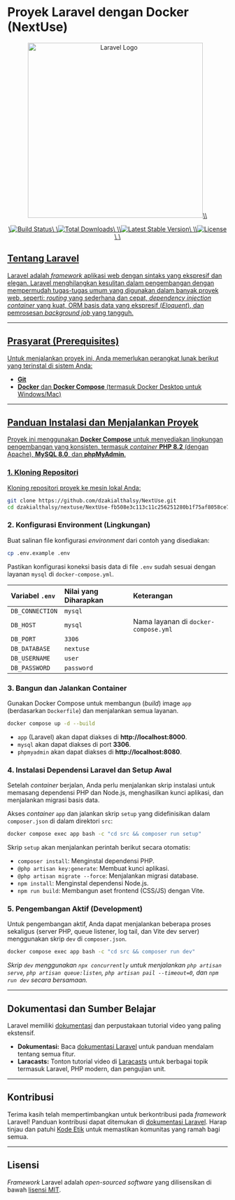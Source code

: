 # Proyek Laravel dengan Docker (NextUse)

<p align="center"\><a href="[https://laravel.com](https://laravel.com)" target="\_blank"><img src="[https://raw.githubusercontent.com/laravel/art/master/logo-lockup/5%20SVG/2%20CMYK/1%20Full%20Color/laravel-logolockup-cmyk-red.svg](https://raw.githubusercontent.com/laravel/art/master/logo-lockup/5%20SVG/2%20CMYK/1%20Full%20Color/laravel-logolockup-cmyk-red.svg)" width="400" alt="Laravel Logo"\>\</a\>\</p\>

<p align="center"\>
<a href="[https://github.com/laravel/framework/actions](https://github.com/laravel/framework/actions)"\>\<img src="[https://github.com/laravel/framework/workflows/tests/badge.svg](https://github.com/laravel/framework/workflows/tests/badge.svg)" alt="Build Status"\>\</a\>
<a href="[https://packagist.org/packages/laravel/framework](https://packagist.org/packages/laravel/framework)"\>\<img src="[https://img.shields.io/packagist/dt/laravel/framework](https://img.shields.io/packagist/dt/laravel/framework)" alt="Total Downloads"\>\</a\>
\<a href="[https://packagist.org/packages/laravel/framework](https://packagist.org/packages/laravel/framework)"\>\<img src="[https://img.shields.io/packagist/v/laravel/framework](https://img.shields.io/packagist/v/laravel/framework)" alt="Latest Stable Version"\>\</a\>
\<a href="[https://packagist.org/packages/laravel/framework](https://packagist.org/packages/laravel/framework)"\>\<img src="[https://img.shields.io/packagist/l/laravel/framework](https://img.shields.io/packagist/l/laravel/framework)" alt="License"\>\</a\>
\</p\>

## Tentang Laravel

Laravel adalah *framework* aplikasi web dengan sintaks yang ekspresif dan elegan. Laravel menghilangkan kesulitan dalam pengembangan dengan mempermudah tugas-tugas umum yang digunakan dalam banyak proyek web, seperti: *routing* yang sederhana dan cepat, *dependency injection container* yang kuat, ORM basis data yang ekspresif (*Eloquent*), dan pemrosesan *background job* yang tangguh.

-----

## Prasyarat (Prerequisites)

Untuk menjalankan proyek ini, Anda memerlukan perangkat lunak berikut yang terinstal di sistem Anda:

  * **Git**
  * **Docker** dan **Docker Compose** (termasuk Docker Desktop untuk Windows/Mac)

-----

## Panduan Instalasi dan Menjalankan Proyek

Proyek ini menggunakan **Docker Compose** untuk menyediakan lingkungan pengembangan yang konsisten, termasuk *container* **PHP 8.2** (dengan Apache), **MySQL 8.0**, dan **phpMyAdmin**.

### 1\. Kloning Repositori

Kloning repositori proyek ke mesin lokal Anda:

```bash
git clone https://github.com/dzakialthalsy/NextUse.git
cd dzakialthalsy/nextuse/NextUse-fb508e3c113c11c256251280b1f75af8058ce735
```

### 2\. Konfigurasi Environment (Lingkungan)

Buat salinan file konfigurasi *environment* dari contoh yang disediakan:

```bash
cp .env.example .env
```

Pastikan konfigurasi koneksi basis data di file `.env` sudah sesuai dengan layanan `mysql` di `docker-compose.yml`.

| Variabel `.env` | Nilai yang Diharapkan | Keterangan |
| :--- | :--- | :--- |
| `DB_CONNECTION` | `mysql` | |
| `DB_HOST` | `mysql` | Nama layanan di `docker-compose.yml` |
| `DB_PORT` | `3306` | |
| `DB_DATABASE` | `nextuse` | |
| `DB_USERNAME` | `user` | |
| `DB_PASSWORD` | `password` | |

### 3\. Bangun dan Jalankan Container

Gunakan Docker Compose untuk membangun (*build*) image `app` (berdasarkan `Dockerfile`) dan menjalankan semua layanan.

```bash
docker compose up -d --build
```

  * `app` (Laravel) akan dapat diakses di **http://localhost:8000**.
  * `mysql` akan dapat diakses di port **3306**.
  * `phpmyadmin` akan dapat diakses di **http://localhost:8080**.

### 4\. Instalasi Dependensi Laravel dan Setup Awal

Setelah *container* berjalan, Anda perlu menjalankan skrip instalasi untuk memasang dependensi PHP dan Node.js, menghasilkan kunci aplikasi, dan menjalankan migrasi basis data.

Akses *container* `app` dan jalankan skrip `setup` yang didefinisikan dalam `composer.json` di dalam direktori `src`:

```bash
docker compose exec app bash -c "cd src && composer run setup"
```

Skrip `setup` akan menjalankan perintah berikut secara otomatis:

  * `composer install`: Menginstal dependensi PHP.
  * `@php artisan key:generate`: Membuat kunci aplikasi.
  * `@php artisan migrate --force`: Menjalankan migrasi database.
  * `npm install`: Menginstal dependensi Node.js.
  * `npm run build`: Membangun aset frontend (CSS/JS) dengan Vite.

### 5\. Pengembangan Aktif (Development)

Untuk pengembangan aktif, Anda dapat menjalankan beberapa proses sekaligus (server PHP, queue listener, log tail, dan Vite dev server) menggunakan skrip `dev` di `composer.json`.

```bash
docker compose exec app bash -c "cd src && composer run dev"
```

*Skrip `dev` menggunakan `npx concurrently` untuk menjalankan `php artisan serve`, `php artisan queue:listen`, `php artisan pail --timeout=0`, dan `npm run dev` secara bersamaan.*

-----

## Dokumentasi dan Sumber Belajar

Laravel memiliki [dokumentasi](https://laravel.com/docs) dan perpustakaan tutorial video yang paling ekstensif.

  * **Dokumentasi:** Baca [dokumentasi Laravel](https://laravel.com/docs) untuk panduan mendalam tentang semua fitur.
  * **Laracasts:** Tonton tutorial video di [Laracasts](https://laracasts.com) untuk berbagai topik termasuk Laravel, PHP modern, dan pengujian unit.

-----

## Kontribusi

Terima kasih telah mempertimbangkan untuk berkontribusi pada *framework* Laravel\! Panduan kontribusi dapat ditemukan di [dokumentasi Laravel](https://laravel.com/docs/contributions). Harap tinjau dan patuhi [Kode Etik](https://laravel.com/docs/contributions#code-of-conduct) untuk memastikan komunitas yang ramah bagi semua.

-----

## Lisensi

*Framework* Laravel adalah *open-sourced software* yang dilisensikan di bawah [lisensi MIT](https://opensource.org/licenses/MIT).
